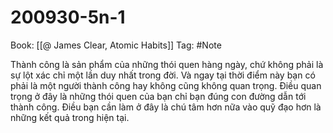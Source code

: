 # 200930-5n-1

Book: [[@ James Clear, Atomic Habits]]
Tag: #Note

Thành công là sản phẩm của những thói quen hàng ngày, chứ không phải là sự lột xác chỉ một lần duy nhất trong đời. Và ngay tại thời điểm này bạn có phải là một người thành công hay không cũng không quan trọng. Điều quan trọng ở đây là những thói quen của bạn chỉ bạn đúng con đường dẫn tới thành công. Điều bạn cần làm ở đây là chú tâm hơn nữa vào quỹ đạo hơn là những kết quả trong hiện tại.